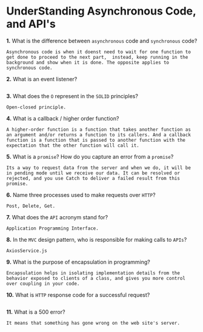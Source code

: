 # UnderStanding Asynchronous Code, and API's

**1.** What is the difference between `asynchronous` code and `synchronous` code?
<!-- enter you answer in the space below -->
```
Asynchronous code is when it doenst need to wait for one function to get done to proceed to the next part,  instead, keep running in the background and show when it is done. The opposite applies to synchronous code.
```
**2.** What is an event listener?
<!-- enter you answer in the space below -->
```

```
**3.** What does the `O` represent in the `SOLID` principles?
<!-- enter you answer in the space below -->
```
Open-closed principle.
```
**4.** What is a callback / higher order function?
<!-- enter you answer in the space below -->
```
A higher-order function is a function that takes another function as an argument and/or returns a function to its callers. And a callback function is a function that is passed to another function with the expectation that the other function will call it.
```
**5.** What is a `promise`? How do you capture an error from a `promise`?
<!-- enter you answer in the space below -->
```
Its a way to request data from the server and when we do, it will be in pending mode until we receive our data. It can be resolved or rejected, and you use Catch to deliver a failed result from this promise.
```
**6.** Name three processes used to make requests over `HTTP`?
<!-- enter you answer in the space below -->
```
Post, Delete, Get.
```
**7.** What does the `API` acronym stand for?
<!-- enter you answer in the space below -->
```
Application Programming Interface.
```
**8.** In the `MVC` design pattern, who is responsible for making calls to `APIs`?
<!-- enter you answer in the space below -->
```
AxiosService.js
```
**9.** What is the purpose of encapsulation in programming?
<!-- enter you answer in the space below -->
```
Encapsulation helps in isolating implementation details from the behavior exposed to clients of a class, and gives you more control over coupling in your code.
```
**10.** What is `HTTP` response code for a successful request?
<!-- enter you answer in the space below -->
```Code 200 - Ok, 201 - Created, 202 - Accepted.
```
**11.** What is a 500 error?
<!-- enter you answer in the space below -->
```
It means that something has gone wrong on the web site's server.
```